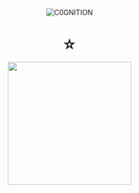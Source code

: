 ## 

<p align="center"> <img src="https://komarev.com/ghpvc/?username=C0GNITION&label=poop%20shards&color=ffffff&style=flat" alt="C0GNITION" /> </p>
<h1 align="center">☆</h1>
<p align="center"> 
  <img width="250" height="250" src="https://i.ibb.co/vYtQvX5/4389270812530d4d9645ef15531a5720.png">
</p>



